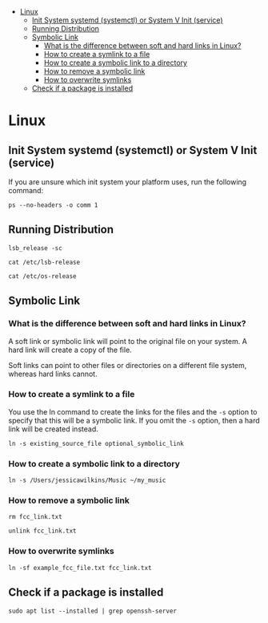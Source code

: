 <!-- TOC -->
* [Linux](#linux)
  * [Init System  systemd (systemctl) or System V Init (service)](#init-system--systemd-systemctl-or-system-v-init-service)
  * [Running Distribution](#running-distribution)
  * [Symbolic Link](#symbolic-link)
    * [What is the difference between soft and hard links in Linux?](#what-is-the-difference-between-soft-and-hard-links-in-linux)
    * [How to create a symlink to a file](#how-to-create-a-symlink-to-a-file)
    * [How to create a symbolic link to a directory](#how-to-create-a-symbolic-link-to-a-directory)
    * [How to remove a symbolic link](#how-to-remove-a-symbolic-link)
    * [How to overwrite symlinks](#how-to-overwrite-symlinks)
  * [Check if a package is installed](#check-if-a-package-is-installed)
<!-- TOC -->

# Linux

## Init System  systemd (systemctl) or System V Init (service)

If you are unsure which init system your platform uses, run the following command:

`ps --no-headers -o comm 1`

## Running Distribution

`lsb_release -sc`

`cat /etc/lsb-release`

`cat /etc/os-release`

## Symbolic Link

### What is the difference between soft and hard links in Linux?

A soft link or symbolic link will point to the original file on your system. A hard link will create a copy of the file.

Soft links can point to other files or directories on a different file system, whereas hard links cannot.

### How to create a symlink to a file

You use the ln command to create the links for the files and the `-s` option to specify that this will be a symbolic link. If you omit the `-s`
option, then a hard link will be created instead.

`ln -s existing_source_file optional_symbolic_link`

### How to create a symbolic link to a directory

`ln -s /Users/jessicawilkins/Music ~/my_music`

### How to remove a symbolic link

`rm fcc_link.txt`

`unlink fcc_link.txt`

### How to overwrite symlinks

`ln -sf example_fcc_file.txt fcc_link.txt`

## Check if a package is installed
`sudo apt list --installed | grep openssh-server`